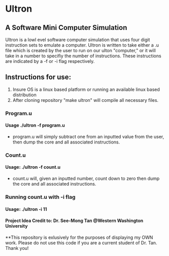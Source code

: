 # Ultron
## A Software Mini Computer Simulation
Ultron is a lowl evel software computer simulation that uses four digit instruction sets to emulate a computer. Ultron is written to take either a .u file which is created by the user to run on our ulton "computer," or it will take in a number to specifiy the number of instructions. These instructions are indicated by a -f or -i flag respectively. 
## Instructions for use:
1. Insure OS is a linux based platform or running an available linux based distribution
2. After cloning repository "make ultron" will compile all necessary files.
### Program.u
#### Usage ./ultron -f program.u
* program.u will simply subtract one from an inputted value from the user, then dump the core and all associated instructions.
### Count.u
#### Usage: ./ultron -f count.u
* count.u will, given an inputted number, count down to zero then dump the core and all associated instructions.
### Running count.u with -i flag
#### Usage: ./ultron -i 11


#### Project Idea Credit to: Dr. See-Mong Tan @Western Washington University

**This repository is exlusively for the purposes of displaying my OWN work. Please do not use this code if you are a current student of Dr. Tan. Thank you!


